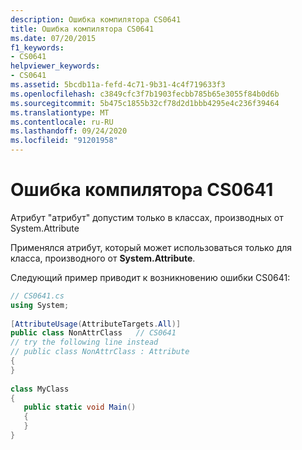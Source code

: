 ```yaml
---
description: Ошибка компилятора CS0641
title: Ошибка компилятора CS0641
ms.date: 07/20/2015
f1_keywords:
- CS0641
helpviewer_keywords:
- CS0641
ms.assetid: 5bcdb11a-fefd-4c71-9b31-4c4f719633f3
ms.openlocfilehash: c3849cfc3f7b1903fecbb785b65e3055f84b0d6b
ms.sourcegitcommit: 5b475c1855b32cf78d2d1bbb4295e4c236f39464
ms.translationtype: MT
ms.contentlocale: ru-RU
ms.lasthandoff: 09/24/2020
ms.locfileid: "91201958"
---
```

# <a name="compiler-error-cs0641"></a>Ошибка компилятора CS0641

Атрибут "атрибут" допустим только в классах, производных от System.Attribute  
  
 Применялся атрибут, который может использоваться только для класса, производного от **System.Attribute**.  
  
 Следующий пример приводит к возникновению ошибки CS0641:  
  
```csharp  
// CS0641.cs  
using System;  
  
[AttributeUsage(AttributeTargets.All)]  
public class NonAttrClass   // CS0641  
// try the following line instead  
// public class NonAttrClass : Attribute  
{  
}  
  
class MyClass  
{  
   public static void Main()  
   {  
   }  
}  
```
